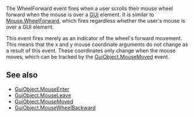The WheelForward event fires when a user scrolls their mouse wheel forward when the mouse is over a [GUI](https://developer.roblox.com/en-us/api-reference/class/GuiObject) element. It is similar to [Mouse.WheelForward](https://developer.roblox.com/en-us/api-reference/event/Mouse/WheelForward), which fires regardless whether the user's mouse is over a GUI element.

This event fires merely as an indicator of the wheel's forward movement. This means that the x and y mouse coordinate arguments do not change as a result of this event. These coordinates only change when the mouse moves, which can be tracked by the [GuiObject.MouseMoved](https://developer.roblox.com/en-us/api-reference/event/GuiObject/MouseMoved) event.

See also
--------

*   [GuiObject.MouseEnter](https://developer.roblox.com/en-us/api-reference/event/GuiObject/MouseEnter)
*   [GuiObject.MouseLeave](https://developer.roblox.com/en-us/api-reference/event/GuiObject/MouseLeave)
*   [GuiObject.MouseMoved](https://developer.roblox.com/en-us/api-reference/event/GuiObject/MouseMoved)
*   [GuiObject.MouseWheelBackward](https://developer.roblox.com/en-us/api-reference/event/GuiObject/MouseWheelBackward)